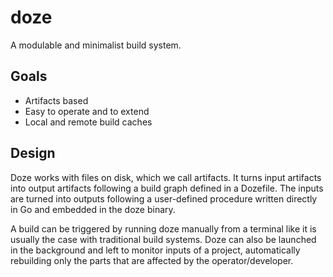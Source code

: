 # doze

A modulable and minimalist build system.

## Goals

- Artifacts based
- Easy to operate and to extend
- Local and remote build caches

## Design

Doze works with files on disk, which we call artifacts. It turns input artifacts into output artifacts following a build graph defined in a Dozefile. The inputs are turned into outputs following a user-defined procedure written directly in Go and embedded in the doze binary.

A build can be triggered by running doze manually from a terminal like it is usually the case with traditional build systems. Doze can also be launched in the background and left to monitor inputs of a project, automatically rebuilding only the parts that are affected by the operator/developer.
